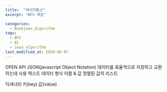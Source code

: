```yaml
---
title:  "레이저통신"
excerpt: "BFS 백준"

categories:
  - Baekjoon_Algorithm
tags:
  - BFS
  - AI
  - Java_algorithm
last_modified_at: 2020-06-07
---
```


OPEN API
JSON(javascript Object Notation)
데이터를 효율적으로 저장하고 교환하는데 사용
텍스트 데이터 형식
이름 & 값 
정렬된 값의 리스트


딕셔너리
키(key) 값(value)
